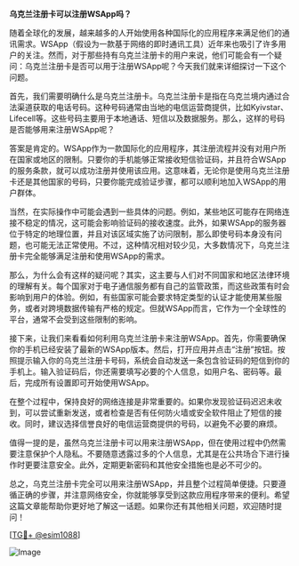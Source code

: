 **乌克兰注册卡可以注册WSApp吗？**

随着全球化的发展，越来越多的人开始使用各种国际化的应用程序来满足他们的通讯需求。WSApp（假设为一款基于网络的即时通讯工具）近年来也吸引了许多用户的关注。然而，对于那些持有乌克兰注册卡的用户来说，他们可能会有一个疑问：乌克兰注册卡是否可以用于注册WSApp呢？今天我们就来详细探讨一下这个问题。

首先，我们需要明确什么是乌克兰注册卡。乌克兰注册卡是指在乌克兰境内通过合法渠道获取的电话号码。这种号码通常由当地的电信运营商提供，比如Kyivstar、Lifecell等。这些号码主要用于本地通话、短信以及数据服务。那么，这样的号码是否能够用来注册WSApp呢？

答案是肯定的。WSApp作为一款国际化的应用程序，其注册流程并没有对用户所在国家或地区的限制。只要你的手机能够正常接收短信验证码，并且符合WSApp的服务条款，就可以成功注册并使用该应用。这意味着，无论你是使用乌克兰注册卡还是其他国家的号码，只要你能完成验证步骤，都可以顺利地加入WSApp的用户群体。

当然，在实际操作中可能会遇到一些具体的问题。例如，某些地区可能存在网络连接不稳定的情况，这可能会影响验证码的接收速度。此外，如果WSApp的服务器位于特定的地理位置，并且对该区域实施了访问限制，那么即使号码本身没有问题，也可能无法正常使用。不过，这种情况相对较少见，大多数情况下，乌克兰注册卡完全能够满足注册和使用WSApp的需求。

那么，为什么会有这样的疑问呢？其实，这主要与人们对不同国家和地区法律环境的理解有关。每个国家对于电子通信服务都有自己的监管政策，而这些政策有时会影响到用户的体验。例如，有些国家可能会要求特定类型的认证才能使用某些服务，或者对跨境数据传输有严格的规定。但就WSApp而言，它作为一个全球性的平台，通常不会受到这些限制的影响。

接下来，让我们来看看如何利用乌克兰注册卡来注册WSApp。首先，你需要确保你的手机已经安装了最新的WSApp版本。然后，打开应用并点击“注册”按钮。按照提示输入你的乌克兰注册卡号码，系统会自动发送一条包含验证码的短信到你的手机上。输入验证码后，你还需要填写必要的个人信息，如用户名、密码等。最后，完成所有设置即可开始使用WSApp。

在整个过程中，保持良好的网络连接是非常重要的。如果你发现验证码迟迟未收到，可以尝试重新发送，或者检查是否有任何防火墙或安全软件阻止了短信的接收。同时，建议选择信誉良好的电信运营商提供的号码，以避免不必要的麻烦。

值得一提的是，虽然乌克兰注册卡可以用来注册WSApp，但在使用过程中仍然需要注意保护个人隐私。不要随意透露过多的个人信息，尤其是在公共场合下进行操作时更要注意安全。此外，定期更新密码和其他安全措施也是必不可少的。

总之，乌克兰注册卡完全可以用来注册WSApp，并且整个过程简单便捷。只要遵循正确的步骤，并注意网络安全，你就能够享受到这款应用程序带来的便利。希望这篇文章能帮助你更好地了解这一话题。如果你还有其他相关问题，欢迎随时提问！

[[TG💪+ @esim1088](https://t.me/s/esim1088)]

![Image](https://i.postimg.cc/4NQfJmqS/Snipaste-2025-05-13-00-14-12.png)